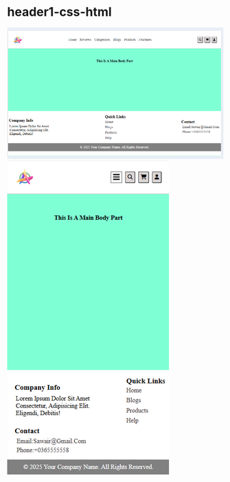 # header1-css-html
![Scrheenshort](https://github.com/SawairaSial/header1-css-html/blob/main/header2%20lop%20imp.png?raw=true)
![Screenshort](https://github.com/SawairaSial/header1-css-html/blob/main/header2%20mobile%20impov.png?raw=true)
